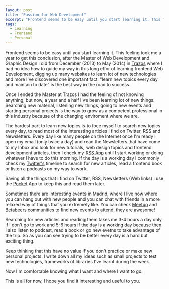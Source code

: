 ```yaml
---
layout: post
title: "Passion for Web Development"
excerpt: "Frontend seems to be easy until you start learning it. This feeling took me a year to get this conclusion."
tags:
  - Learning
  - Frontend
  - Personal
---
```


Frontend seems to be easy until you start learning it. This feeling took me a year to get this conclusion, after the Master of Web Development and Graphic Design I did from December (2013) to May (2014) in [Trazos](/2016/02/28/my-interest-in-web-development/) where I had no idea how to guide my way in this long effor of learning frontend Web Development, digging up many websites to learn lot of new technologies and more I've discovered one important fact: "learn new topics every day and maintain to date" is the best way in the road to success.

Once I ended the Master at Trazos I had the feeling of not knowing anything, but now, a year and a half I've been learning lot of new things. Searching new material, listening new things, going to new events and starting personal projects is the way to grow as a competent professional in this industry because of the changing enviroment where we are.

The hardest part to learn new topics is to foce myself to search new topics every day, to read most of the interesting articles I find on Twitter, RSS and Newsletters. Every day like many people on the Internet once I'm ready I open my email (only twice a day) and read the Newsletters that have come to my Inbox and look for new tutorials, web design topics and frontend development articles, then I check my <a href="http://feedly.com/" target="_blank">RSS App</a> until I start working or doing whatever I have to do this morning. If the day is a working day I commonly check my <a href="{{ site.twitter }}/lists/web-development" target="_blank">Twitter's</a> timeline to search for new articles, read a frontend book or listen a podcasts on my way to work.

Saving all the things that I find on Twitter, RSS, Newsletters (Web links) I use the <a href="https://getpocket.com" target="_blank">Pocket</a> App to keep this and read them later.

Sometimes there are interesting events in Madrid, where I live now where you can hang out with new people and you can chat with friends in a more relaxed way of things that you extremely like. You can check <a href="http://www.meetup.com/" target="_blank">Meetup</a> and <a href="https://betabeers.com/" target="_blank">Betabeers</a> communities to find new events to attend, they are awesome!

Searching for new articles and reading them takes me 3-4 hours a day only if I don't go to work and 5-6 hours if the day is a working day because then I also listen to podcast, read a book or go new evetns to take advantage of the trip. So as you can see trying to be better every day is a hard but exciting thing.

Keep thinking that this have no value if you don't practice or make new personal projects. I write down all my ideas such as small projects to test new technologies, frameworks of libraries I've learnt during the week.

Now I'm comfortable knowing what I want and where I want to go.

This is all for now, I hope you find it interesting and useful to you.
